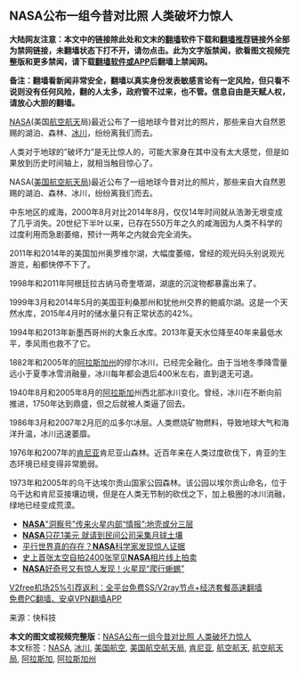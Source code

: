  <h2>NASA公布一组今昔对比照 人类破坏力惊人</h2> <p class="notice"><b>大陆网友注意：本文中的链接除此处和文末的<a href="https://github.com/bannedbook/fanqiang" >翻墙</a>软件下载和<a href="https://github.com/killgcd/justmysocks/blob/master/README.md">翻墙推荐</a>链接外全部为禁网链接，未翻墙状态下打不开，请勿点击。此为文字版禁闻，欲看图文视频完整版和更多禁闻，请下载<a href="https://github.com/bannedbook/fanqiang">翻墙软件或APP</a>后翻墙上禁闻网。</p><p>备注：翻墙看新闻非常安全，翻墙以真实身份发表敏感言论有一定风险，但只看不说则没有任何风险，翻的人太多，政府管不过来，也不管。信息自由是天赋人权，请放心大胆的翻墙。</b></p>  <div class="entry"> <p><a href="https://www.bannedbook.org/bnews/tag/nasa/" class="st_tag internal_tag" rel="tag" title="标签 NASA 下的日志">NASA</a>(美国<a href="https://www.bannedbook.org/bnews/tag/%E8%88%AA%E7%A9%BA%E8%88%AA%E5%A4%A9/" class="st_tag internal_tag" rel="tag" title="标签 航空航天 下的日志">航空航天</a>局)最近公布了一组地球今昔对比的照片，那些来自大自然恩赐的湖泊、森林、<a href="https://www.bannedbook.org/bnews/tag/%E5%86%B0%E5%B7%9D/" class="st_tag internal_tag" rel="tag" title="标签 冰川 下的日志">冰川</a>，纷纷离我们而去。</p> <p>人类对于地球的&#8221;破坏力&#8221;是无比惊人的，可能大家身在其中没有太大感觉，但是如果放到历史时间轴上，就相当触目惊心了。</p> <p>NASA(<a href="https://www.bannedbook.org/bnews/tag/%E7%BE%8E%E5%9B%BD%E8%88%AA%E7%A9%BA%E8%88%AA%E5%A4%A9%E5%B1%80/" class="st_tag internal_tag" rel="tag" title="标签 美国航空航天局 下的日志">美国航空航天局</a>)最近公布了一组地球今昔对比的照片，那些来自大自然恩赐的湖泊、森林、冰川，纷纷离我们而去。</p> <p>中东地区的咸海，2000年8月对比2014年8月，仅仅14年时间就从浩渺无垠变成了几乎消失。20世纪下半叶以来，已存在550万年之久的咸海因为人类不科学的过度利用而急剧萎缩，预计一两年之内就会完全消失。</p>  <p>2011年和2014年的美国加州奥罗维尔湖，大幅度萎缩，曾经的观光码头别说观光游览，船都快停不下了。</p> <p>1998年和2011年阿根廷拉古纳马奇奎塔湖，湖底的沉淀物都暴露出来了。</p> <p>1999年3月和2014年5月的美国亚利桑那州和犹他州交界的鲍威尔湖。这是一个天然水库，2015年4月时的储水量只有正常状态的42%。</p> <p>1994年和2013年新墨西哥州的大象丘水库。2013年夏天水位降至40年来最低水平，季风雨也救不了它。</p>  <p>1882年和2005年的<a href="https://www.bannedbook.org/bnews/tag/%E9%98%BF%E6%8B%89%E6%96%AF%E5%8A%A0%E5%B7%9E/" class="st_tag internal_tag" rel="tag" title="标签 阿拉斯加州 下的日志">阿拉斯加州</a>的缪尔冰川，已经完全融化。由于当地冬季降雪量远小于夏季冰雪消融量，冰川每年都会退后400米左右，直到退无可退。</p> <p>1940年8月和2005年8月的<a href="https://www.bannedbook.org/bnews/tag/%e9%98%bf%e6%8b%89%e6%96%af%e5%8a%a0/" class="st_tag internal_tag" rel="tag" title="标签 阿拉斯加 下的日志">阿拉斯加</a>州西北部冰川变化。曾经，冰川在不断向前推进，1750年达到鼎盛，但之后就被人类逼了回去。</p> <p>1986年3月和2007年2月厄的瓜多尔冰层。人类燃烧矿物燃料，导致地球大气和海洋升温，冰川迅速萎靡。</p> <p>1976年和2007年的<a href="https://www.bannedbook.org/bnews/tag/%e8%82%af%e5%b0%bc%e4%ba%9a/" class="st_tag internal_tag" rel="tag" title="标签 肯尼亚 下的日志">肯尼亚</a>肯尼亚山森林。近百年来在人类过度砍伐下，肯亚的生态环境已经变得非常脆弱。</p>  <p>1973年和2005年的乌干达埃尔贡山国家公园森林。该公园以埃尔贡山命名，位于乌干达和肯尼亚接壤边境，但是在人类无节制的砍伐之下，加上极圈的冰川消融，绿地已经变成荒漠。</p> <ul class='op-related-articles' title='相关阅读'> <li><a href='https://www.bannedbook.org/bnews/cnnews/20201217/1449391.html' target='_blank'><b>NASA</b>"洞察号"传来火星内部“情报”:地壳或分三层</a></li> <li><a href='https://www.bannedbook.org/bnews/cnnews/20201205/1442537.html' target='_blank'><b>NASA</b>只花1美元 就请到民间公司采集月球土壤</a></li> <li><a href='https://www.bannedbook.org/bnews/comments/20201124/1435983.html' target='_blank'>平行世界真的存在？<b>NASA</b>科学家发现惊人证据</a></li> <li><a href='https://www.bannedbook.org/bnews/baitai/20201111/1429479.html' target='_blank'>史上首张太空自拍2400张罕见<b>NASA</b>相片线上拍卖</a></li> <li><a href='https://www.bannedbook.org/bnews/funmedia/20201111/1429419.html' target='_blank'><b>NASA</b>好奇号又有惊人发现！火星现“爬行蜥蜴”</a></li> </ul> <p class="texttj"> <a href="https://www.bannedbook.org/forum23/topic22702.html" target="_blank">V2free机场25%引荐返利：全平台免费SS/V2ray节点+经济套餐高速翻墙</a><br/> <a href="https://github.com/bannedbook/fanqiang/wiki/%E7%A6%81%E9%97%BB%E7%BD%91%E5%AE%89%E5%8D%93%E7%BF%BB%E5%A2%99%E6%96%B0%E9%97%BBAPP" target="_blank">免费PC翻墙、安卓VPN翻墙APP</a></p><p> 来源：快科技 </p><a name='sharetosocial'></a>       <div><b>本文的图文或视频完整版</b>：<a href='https://www.bannedbook.org/bnews/comments/20201217/1449556.html'>NASA公布一组今昔对比照 人类破坏力惊人</a></div>  </div><!--END ENTRY--> <div class="postfooter"> <div>本文标签：<a href="https://www.bannedbook.org/bnews/tag/nasa/" rel="tag">NASA</a>, <a href="https://www.bannedbook.org/bnews/tag/%E5%86%B0%E5%B7%9D/" rel="tag">冰川</a>, <a href="https://www.bannedbook.org/bnews/tag/%E7%BE%8E%E5%9B%BD%E8%88%AA%E7%A9%BA/" rel="tag">美国航空</a>, <a href="https://www.bannedbook.org/bnews/tag/%E7%BE%8E%E5%9B%BD%E8%88%AA%E7%A9%BA%E8%88%AA%E5%A4%A9%E5%B1%80/" rel="tag">美国航空航天局</a>, <a href="https://www.bannedbook.org/bnews/tag/%e8%82%af%e5%b0%bc%e4%ba%9a/" rel="tag">肯尼亚</a>, <a href="https://www.bannedbook.org/bnews/tag/%E8%88%AA%E7%A9%BA%E8%88%AA%E5%A4%A9/" rel="tag">航空航天</a>, <a href="https://www.bannedbook.org/bnews/tag/%E8%88%AA%E7%A9%BA%E8%88%AA%E5%A4%A9%E5%B1%80/" rel="tag">航空航天局</a>, <a href="https://www.bannedbook.org/bnews/tag/%e9%98%bf%e6%8b%89%e6%96%af%e5%8a%a0/" rel="tag">阿拉斯加</a>, <a href="https://www.bannedbook.org/bnews/tag/%E9%98%BF%E6%8B%89%E6%96%AF%E5%8A%A0%E5%B7%9E/" rel="tag">阿拉斯加州</a></div>  </div><!--END POSTFOOTER--> 